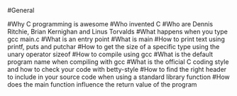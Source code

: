 #General

#Why C programming is awesome
#Who invented C
#Who are Dennis Ritchie, Brian Kernighan and Linus Torvalds
#What happens when you type gcc main.c
#What is an entry point
#What is main
#How to print text using printf, puts and putchar
#How to get the size of a specific type using the unary operator sizeof
#How to compile using gcc
#What is the default program name when compiling with gcc
#What is the official C coding style and how to check your code with betty-style
#How to find the right header to include in your source code when using a standard library function
#How does the main function influence the return value of the program

